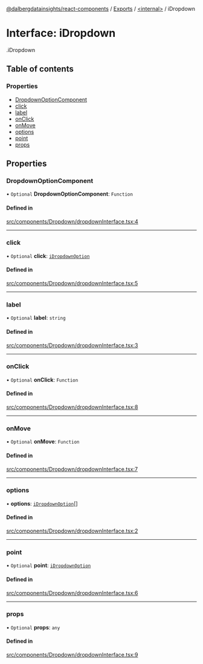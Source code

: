 [@dalbergdatainsights/react-components](../README.md) / [Exports](../modules.md) / [<internal\>](../modules/internal_.md) / iDropdown

# Interface: iDropdown

[<internal>](../modules/internal_.md).iDropdown

## Table of contents

### Properties

- [DropdownOptionComponent](internal_.iDropdown.md#dropdownoptioncomponent)
- [click](internal_.iDropdown.md#click)
- [label](internal_.iDropdown.md#label)
- [onClick](internal_.iDropdown.md#onclick)
- [onMove](internal_.iDropdown.md#onmove)
- [options](internal_.iDropdown.md#options)
- [point](internal_.iDropdown.md#point)
- [props](internal_.iDropdown.md#props)

## Properties

### DropdownOptionComponent

• `Optional` **DropdownOptionComponent**: `Function`

#### Defined in

[src/components/Dropdown/dropdownInterface.tsx:4](https://github.com/DalbergDataInsights/react-components/blob/eddc6af/src/components/Dropdown/dropdownInterface.tsx#L4)

___

### click

• `Optional` **click**: [`iDropdownOption`](internal_.iDropdownOption.md)

#### Defined in

[src/components/Dropdown/dropdownInterface.tsx:5](https://github.com/DalbergDataInsights/react-components/blob/eddc6af/src/components/Dropdown/dropdownInterface.tsx#L5)

___

### label

• `Optional` **label**: `string`

#### Defined in

[src/components/Dropdown/dropdownInterface.tsx:3](https://github.com/DalbergDataInsights/react-components/blob/eddc6af/src/components/Dropdown/dropdownInterface.tsx#L3)

___

### onClick

• `Optional` **onClick**: `Function`

#### Defined in

[src/components/Dropdown/dropdownInterface.tsx:8](https://github.com/DalbergDataInsights/react-components/blob/eddc6af/src/components/Dropdown/dropdownInterface.tsx#L8)

___

### onMove

• `Optional` **onMove**: `Function`

#### Defined in

[src/components/Dropdown/dropdownInterface.tsx:7](https://github.com/DalbergDataInsights/react-components/blob/eddc6af/src/components/Dropdown/dropdownInterface.tsx#L7)

___

### options

• **options**: [`iDropdownOption`](internal_.iDropdownOption.md)[]

#### Defined in

[src/components/Dropdown/dropdownInterface.tsx:2](https://github.com/DalbergDataInsights/react-components/blob/eddc6af/src/components/Dropdown/dropdownInterface.tsx#L2)

___

### point

• `Optional` **point**: [`iDropdownOption`](internal_.iDropdownOption.md)

#### Defined in

[src/components/Dropdown/dropdownInterface.tsx:6](https://github.com/DalbergDataInsights/react-components/blob/eddc6af/src/components/Dropdown/dropdownInterface.tsx#L6)

___

### props

• `Optional` **props**: `any`

#### Defined in

[src/components/Dropdown/dropdownInterface.tsx:9](https://github.com/DalbergDataInsights/react-components/blob/eddc6af/src/components/Dropdown/dropdownInterface.tsx#L9)
